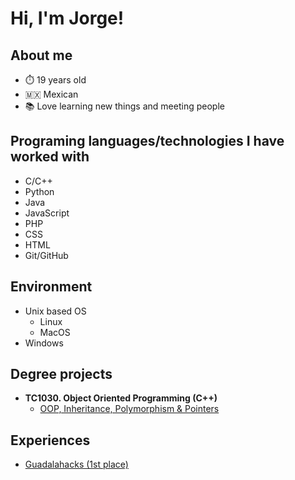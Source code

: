 <h1>Hi, I'm Jorge!</h1>

<h2>About me</h2>

- ⏱️ 19 years old
- 🇲🇽 Mexican
- 📚 Love learning new things and meeting people

<h2>Programing languages/technologies I have worked with</h2>

- C/C++
- Python
- Java
- JavaScript
- PHP
- CSS
- HTML
- Git/GitHub

<h2>Environment</h2>

- Unix based OS
  - Linux
  - MacOS
- Windows

<h2>Degree projects</h2>

- <b>TC1030. Object Oriented Programming (C++)</b>
  - [OOP, Inheritance, Polymorphism & Pointers](https://github.com/JorgeECadena/TC1030.-ProblemSituation)

<h2>Experiences</h2>

- [Guadalahacks (1st place)](https://www.linkedin.com/posts/guadalahacks_muchas-felicidades-a-los-ganadores-del-premio-activity-7198503499242819585-g1hV?utm_source=share&utm_medium=member_desktop)
